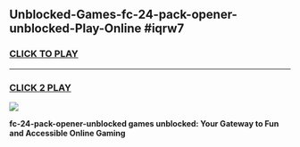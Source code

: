 
## Unblocked-Games-fc-24-pack-opener-unblocked-Play-Online #iqrw7
<h3>
<a href="https://news.freeplayer.one?title=fc-24-pack-opener-unblocked&ref=3">CLICK TO PLAY</a></h3>
<hr>

<h3>
<a href="https://news.freeplayer.one?title=fc-24-pack-opener-unblocked&ref=3">CLICK 2 PLAY</a>
  
</h3>

<a href="https://news.freeplayer.one?title=fc-24-pack-opener-unblocked&ref=3"><img src="https://clearcache.store/games.png"></a>


**fc-24-pack-opener-unblocked games unblocked: Your Gateway to Fun and Accessible Online Gaming**
